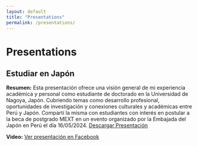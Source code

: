 ```yaml
---
layout: default
title: "Presentations"
permalink: /presentations/
---
```

# Presentations

## Estudiar en Japón

**Resumen:** Esta presentación ofrece una visión general de mi experiencia académica y personal como estudiante de doctorado en la Universidad de Nagoya, Japón. Cubriendo temas como desarrollo profesional, oportunidades de investigación y conexiones culturales y académicas entre Perú y Japón. Compartí la misma con estudiantes con interés en postular a la beca de postgrado MEXT en un evento organizado por la Embajada del Japón en Perú el día 16/05/2024.
[Descargar Presentación](slides/Presentacion_Monbukagakusho.pdf)

**Video:** [Ver presentación en Facebook](https://www.facebook.com/CentroCulturalPeruanoJapones/videos/859564405981270)
